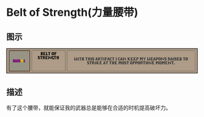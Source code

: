 # Belt of Strength(力量腰带)

## 图示

![力量腰带](assetes/equipment/Belt_of_Strength.png)

## 描述

有了这个腰带，就能保证我的武器总是能够在合适的时机提高破坏力。